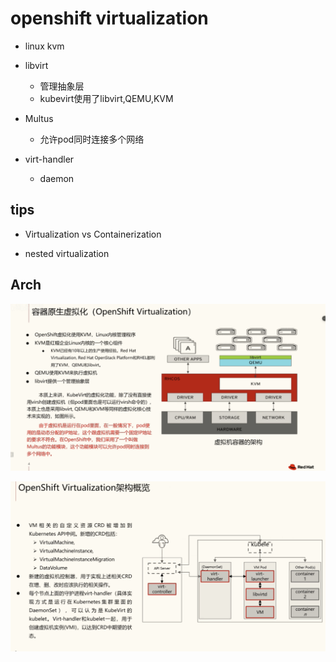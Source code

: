 # openshift virtualization

+ linux kvm

+ libvirt
    + 管理抽象层
    + kubevirt使用了libvirt,QEMU,KVM

+ Multus
    + 允许pod同时连接多个网络

+ virt-handler
    + daemon

## tips

+ Virtualization vs Containerization

+ nested virtualization

## Arch

![](./img/OpenShift%20Virtualization.png)

![](./img/OpenShift%20Virtualization%20Arch.png)